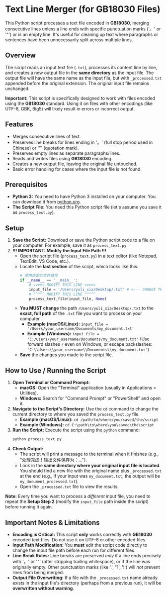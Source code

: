 # Text Line Merger (for GB18030 Files)

This Python script processes a text file encoded in **GB18030**, merging consecutive lines unless a line ends with specific punctuation marks ('。' or '"') or is an empty line. It's useful for cleaning up text where paragraphs or sentences have been unnecessarily split across multiple lines.

## Overview

The script reads an input text file (`.txt`), processes its content line by line, and creates a new output file in the **same directory** as the input file. The output file will have the same name as the input file, but with `_processed.txt` appended before the original extension. The original input file remains unchanged.

**Important:** This script is specifically designed to work with files encoded using the **GB18030** standard. Using it on files with other encodings (like UTF-8, GBK, Big5) will likely result in errors or incorrect output.

## Features

* Merges consecutive lines of text.
* Preserves line breaks for lines ending in '。' (full stop period used in Chinese) or '"' (quotation mark).
* Preserves empty lines as separate paragraphs/lines.
* Reads and writes files using **GB18030** encoding.
* Creates a new output file, leaving the original file untouched.
* Basic error handling for cases where the input file is not found.

## Prerequisites

* **Python 3:** You need to have Python 3 installed on your computer. You can download it from [python.org](https://www.python.org/).
* **The Script File:** You need this Python script file (let's assume you save it as `process_text.py`).

## Setup

1.  **Save the Script:** Download or save the Python script code to a file on your computer. For example, save it as `process_text.py`.
2.  **!!! IMPORTANT: Modify the Input File Path !!!**
    * Open the script file (`process_text.py`) in a text editor (like Notepad, TextEdit, VS Code, etc.).
    * Locate the **last section** of the script, which looks like this:
        ```python
        # 使用指定的文件路径
        if __name__ == '__main__':
            # vvvvv MODIFY THIS LINE vvvvv
            input_file = '/Users/yuli_xia/Desktop/.txt' # <--- CHANGE THIS PATH
            # ^^^^^ MODIFY THIS LINE ^^^^^
            process_text_file(input_file, None)
        ```
    * **You MUST change** the path `/Users/yuli_xia/Desktop/.txt` to the **exact, full path** of the `.txt` file you want to process on your computer.
        * **Example (macOS/Linux):** `input_file = '/Users/your_username/Documents/my_document.txt'`
        * **Example (Windows):** `input_file = 'C:/Users/your_username/Documents/my_document.txt'` (Use forward slashes `/` even on Windows, or escape backslashes: `'C:\\Users\\your_username\\Documents\\my_document.txt'`)
    * **Save** the changes you made to the script file.

## How to Use / Running the Script

1.  **Open Terminal or Command Prompt:**
    * **macOS:** Open the "Terminal" application (usually in Applications > Utilities).
    * **Windows:** Search for "Command Prompt" or "PowerShell" and open it.
2.  **Navigate to the Script's Directory:** Use the `cd` command to change the current directory to where you saved the `process_text.py` file.
    * **Example (macOS/Linux):** `cd /path/to/where/you/saved/the/script`
    * **Example (Windows):** `cd C:\path\to\where\you\saved\the\script`
3.  **Run the Script:** Execute the script using the `python` command:
    ```bash
    python process_text.py
    ```
4.  **Check Output:**
    * The script will print a message to the terminal when it finishes (e.g., "处理完成！输出文件保存为：...").
    * Look in the **same directory where your original input file is located**. You should find a new file with the original name plus `_processed.txt` at the end (e.g., if your input was `my_document.txt`, the output will be `my_document_processed.txt`).
    * Open the `_processed.txt` file to view the results.

**Note:** Every time you want to process a *different* input file, you need to repeat the **Setup Step 2** (modify the `input_file` path inside the script) before running it again.

## Important Notes & Limitations

* **Encoding is Critical:** This script **only** works correctly with **GB18030** encoded text files. Do not use it on UTF-8 or other encoded files.
* **Input Path Modification:** You **must** edit the script code directly to change the input file path before each run for different files.
* **Line Break Rules:** Line breaks are preserved *only* if a line ends precisely with '。' or '"' (after stripping trailing whitespace), or if the line was originally empty. Other punctuation marks (like '.', '?', '!') will *not* prevent lines from being merged.
* **Output File Overwriting:** If a file with the `_processed.txt` name already exists in the input file's directory (perhaps from a previous run), it will be **overwritten without warning**.